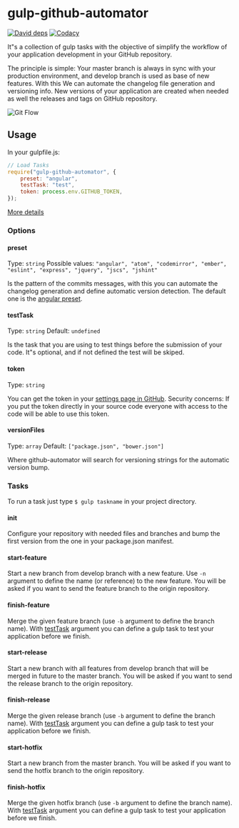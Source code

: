 gulp-github-automator
=

[![David deps][david-image]][david-url]
[![Codacy][codacy-image]][codacy-url]

[david-image]: https://img.shields.io/david/klarkc/gulp-github-automator.svg
[david-url]: https://david-dm.org/klarkc/gulp-github-automator
[codacy-image]: https://img.shields.io/codacy/67950dc659aa4f589efd881190b5a5a0.svg
[codacy-url]: https://www.codacy.com/app/walker/gulp-github-automator

It"s a collection of gulp tasks with the objective of simplify the workflow of your application development in your GitHub repository.

The principle is simple: Your master branch is always in sync with your production environment, and develop branch is used as base of new features. With this We can automate the changelog file generation and versioning info. New versions of your application are created when needed as well the releases and tags on GitHub repository.

![Git Flow](http://nvie.com/img/git-model@2x.png)

## Usage
In your gulpfile.js:
```javascript
// Load Tasks
require("gulp-github-automator", {
    preset: "angular",
    testTask: "test",
    token: process.env.GITHUB_TOKEN,
});
```

[More details](http://nvie.com/posts/a-successful-git-branching-model/)

### Options

#### preset
Type: `string` Possible values: `"angular", "atom", "codemirror", "ember", "eslint", "express", "jquery", "jscs", "jshint"`

Is the pattern of the commits messages, with this you can automate the changelog generation and define automatic version detection. The default one is the [angular preset](https://docs.google.com/document/d/1QrDFcIiPjSLDn3EL15IJygNPiHORgU1_OOAqWjiDU5Y/edit#).

#### testTask
Type: `string` Default: `undefined`

Is the task that you are using to test things before the submission of your code. It"s optional, and if not defined the test will be skiped.

#### token
Type: `string`

You can get the token in your [settings page in GitHub](https://github.com/settings/tokens/). Security concerns: If you put the token directly in your source code everyone with access to the code will be able to use this token.

#### versionFiles
Type: `array` Default: `["package.json", "bower.json"]`

Where github-automator will search for versioning strings for the automatic version bump.

### Tasks
To run a task just type `$ gulp taskname` in your project directory.

#### init
Configure your repository with needed files and branches and bump the first version from the one in your package.json manifest.

#### start-feature
Start a new branch from develop branch with a new feature. Use `-n` argument to define the name (or reference) to the new feature. You will be asked if you want to send the feature branch to the origin repository.

#### finish-feature
Merge the given feature branch (use `-b` argument to define the branch name). With [testTask](#testTask) argument you can define a gulp task to test your application before we finish.

#### start-release
Start a new branch with all features from develop branch that will be merged in future to the master branch. You will be asked if you want to send the release branch to the origin repository.

#### finish-release
Merge the given release branch (use `-b` argument to define the branch name). With [testTask](#testTask) argument you can define a gulp task to test your application before we finish.

#### start-hotfix
Start a new branch from the master branch. You will be asked if you want to send the hotfix branch to the origin repository.

#### finish-hotfix
Merge the given hotfix branch (use `-b` argument to define the branch name). With [testTask](#testTask) argument you can define a gulp task to test your application before we finish.
